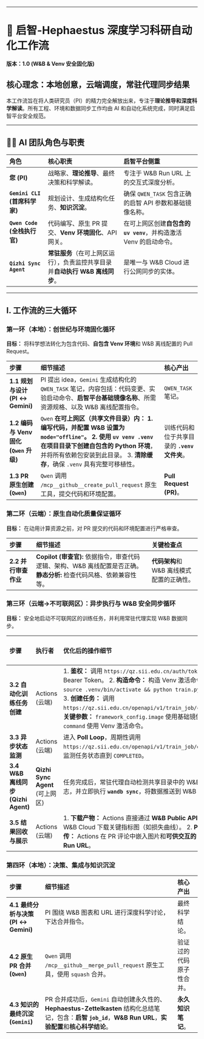 
---

# 🚀 启智-Hephaestus 深度学习科研自动化工作流

**版本：1.0 (W&B & Venv 安全固化版)**

## 核心理念：本地创意，云端调度，常驻代理同步结果

本工作流旨在将人类研究员（PI）的精力完全解放出来，专注于**理论推导和深度科学解读**。所有工程、环境和数据同步工作均由 AI 和自动化系统完成，同时满足启智平台安全规范。

---

## 👨‍💻 AI 团队角色与职责

| 角色 | 核心职责 | 启智平台侧重 |
| :--- | :--- | :--- |
| **您 (PI)** | 战略家、**理论推导**、最终决策和科学解读。 | 专注于 W&B Run URL 上的交互式深度分析。 |
| **`Gemini CLI` (首席科学家)** | 规划设计、生成结构化任务、**知识沉淀**。 | 确保 `QWEN_TASK` 包含正确的启智 API 参数和基础镜像名称。 |
| **`Qwen Code` (全栈执行官)** | 代码编写、原生 PR 提交、**Venv 环境固化**、API 网关。 | 在可上网区创建**自包含的 `uv venv`**，并构造激活 Venv 的启动命令。 |
| **`Qizhi Sync Agent`** | **常驻服务**（在可上网区运行），负责监控共享目录并**自动执行 W&B 离线同步**。 | 是唯一与 W&B Cloud 进行公网同步的实体。 |

---

## I. 工作流的三大循环

### **第一环（本地）：创世纪与环境固化循环**

**目标：** 将科学想法转化为包含代码、**自包含 Venv 环境**和 W&B 离线配置的 Pull Request。

| 步骤 | 细节描述 | 核心产出 |
| :--- | :--- | :--- |
| **1.1 规划与设计 (PI ↔️ Gemini)** | PI 提出 idea，`Gemini` 生成结构化的 `QWEN_TASK` 笔记，内容包括：代码变更、实验启动命令、**启智平台基础镜像名称**、所需资源规格、以及 W&B 离线配置指令。 | `QWEN_TASK` 笔记。 |
| **1.2 编码与 Venv 固化 (`Qwen` 升级)** | `Qwen` **在可上网区（共享文件目录）**内： 1. 编写代码，并配置 W&B 设置为 `mode="offline"`。 2. 使用 `uv venv .venv` 在项目目录下创建**自包含的 Python 环境**，并将所有依赖包安装到此目录。 3. **清除缓存**，确保 `.venv` 具有完整可移植性。 | 训练代码和位于共享目录的 **`.venv` 文件夹**。 |
| **1.3 PR 原生创建 (`Qwen`)** | `Qwen` 调用 `/mcp__github__create_pull_request` 原生工具，提交代码和环境配置。 | **Pull Request (PR)**。 |

### **第二环（云端）：原生自动化质量保证循环**

**目标：** 在动用计算资源之前，对 PR 提交的代码和环境配置进行严格审查。

| 步骤 | 细节描述 | 关键检查点 |
| :--- | :--- | :--- |
| **2.2 并行审查作业** | **Copilot (审查官):** 依据指令，审查代码逻辑、架构、W&B 离线配置是否正确。 **静态分析:** 检查代码风格、依赖兼容性等。 | **代码架构**和 W&B 离线模式配置的正确性。 |

### **第三环（云端→不可联网区）：异步执行与 W&B 安全同步循环**

**目标：** 安全地启动不可联网区的训练任务，并利用常驻代理实现 W&B 数据同步。

| 步骤 | 执行者 | 优化后的操作细节 | 启智 API / 工具 |
| :--- | :--- | :--- | :--- |
| **3.2 自动化训练任务创建** | Actions (云端) | 1. **鉴权：** 调用 `https://qz.sii.edu.cn/auth/token` 获取 Bearer Token。 2. **构造命令：** 构造 Venv 激活命令：`source .venv/bin/activate && python train.py ...`。 3. **创建任务：** 调用 `https://qz.sii.edu.cn/openapi/v1/train_job/create`。 **关键参数：** `framework_config.image` 使用基础镜像；`command` 使用 Venv 激活命令。 | **Create API**。 |
| **3.3 异步状态监测** | Actions (云端) | 进入 **Poll Loop**，周期性调用 `https://qz.sii.edu.cn/openapi/v1/train_job/detail`，监测任务状态直到 `COMPLETED`。 | **Detail API**。 |
| **3.4 W&B 离线同步 (Qizhi Agent)** | **Qizhi Sync Agent** (可上网区) | 任务完成后，常驻代理自动检测共享目录中的 W&B 离线日志，并立即执行 **`wandb sync`**，将数据推送到 W&B Cloud。 | W&B CLI。 |
| **3.5 结果回收与展示** | Actions (云端) | 1. **下载产物：** Actions 直接通过 **W&B Public API/SDK** 从 W&B Cloud 下载关键指标图（如损失曲线）。 2. **PR 回传：** Actions 在 PR 评论中嵌入图片和**可供交互的 W&B Run URL**。 | W&B API，GitHub API。 |

### **第四环（本地）：决策、集成与知识沉淀**

| 步骤 | 细节描述 | 核心产出 |
| :--- | :--- | :--- |
| **4.1 最终分析与决策 (PI ↔️ Gemini)** | PI 围绕 W&B 图表和 URL 进行深度科学讨论，下达合并指令。 | 最终科学结论。 |
| **4.2 原生 PR 合并 (`Qwen`)** | `Qwen` 调用 `/mcp__github__merge_pull_request` 原生工具，使用 `squash` 合并。 | 验证过的代码原子性合并。 |
| **4.3 知识的最终沉淀 (`Gemini`)** | PR 合并成功后，`Gemini` 自动创建永久性的、**Hephaestus-Zettelkasten** 结构化总结笔记，包含：**启智 `job_id`**，**W&B Run URL**，**实验配置**和**核心科学结论**。 | **永久知识笔记**。 |
